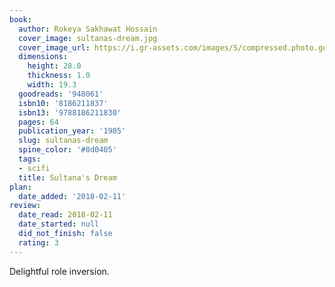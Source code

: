 ```yaml
---
book:
  author: Rokeya Sakhawat Hossain
  cover_image: sultanas-dream.jpg
  cover_image_url: https://i.gr-assets.com/images/S/compressed.photo.goodreads.com/books/1347624935l/948061.jpg
  dimensions:
    height: 28.0
    thickness: 1.0
    width: 19.3
  goodreads: '948061'
  isbn10: '8186211837'
  isbn13: '9788186211830'
  pages: 64
  publication_year: '1905'
  slug: sultanas-dream
  spine_color: '#8d0405'
  tags:
  - scifi
  title: Sultana's Dream
plan:
  date_added: '2018-02-11'
review:
  date_read: 2018-02-11
  date_started: null
  did_not_finish: false
  rating: 3
---
```


Delightful role inversion.
